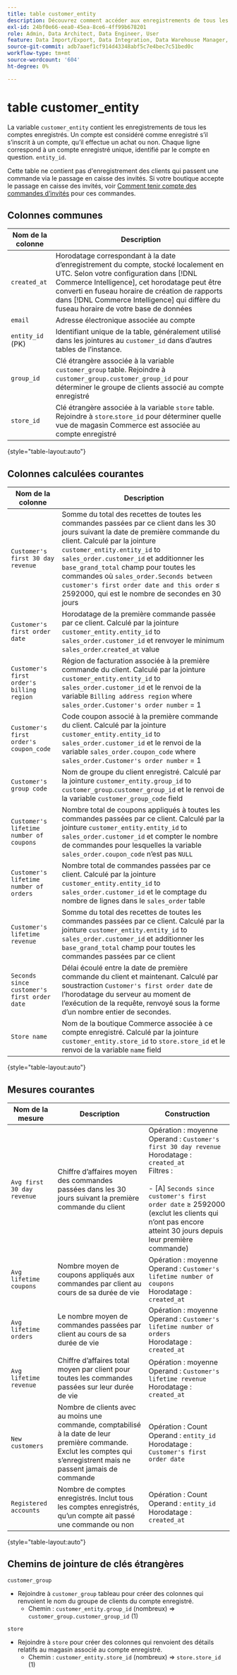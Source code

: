 ```yaml
---
title: table customer_entity
description: Découvrez comment accéder aux enregistrements de tous les comptes enregistrés.
exl-id: 24bf0e66-eea0-45ea-8ce6-4ff99b678201
role: Admin, Data Architect, Data Engineer, User
feature: Data Import/Export, Data Integration, Data Warehouse Manager, Commerce Tables
source-git-commit: adb7aaef1cf914d43348abf5c7e4bec7c51bed0c
workflow-type: tm+mt
source-wordcount: '604'
ht-degree: 0%

---
```


# table customer_entity

La variable `customer_entity` contient les enregistrements de tous les comptes enregistrés. Un compte est considéré comme enregistré s’il s’inscrit à un compte, qu’il effectue un achat ou non. Chaque ligne correspond à un compte enregistré unique, identifié par le compte en question. `entity_id`.

Cette table ne contient pas d&#39;enregistrement des clients qui passent une commande via le passage en caisse des invités. Si votre boutique accepte le passage en caisse des invités, voir [Comment tenir compte des commandes d’invités](../data-warehouse-mgr/guest-orders.md) pour ces commandes.

## Colonnes communes

| **Nom de la colonne** | **Description** |
|---|---|
| `created_at` | Horodatage correspondant à la date d’enregistrement du compte, stocké localement en UTC. Selon votre configuration dans [!DNL Commerce Intelligence], cet horodatage peut être converti en fuseau horaire de création de rapports dans [!DNL Commerce Intelligence] qui diffère du fuseau horaire de votre base de données |
| `email` | Adresse électronique associée au compte |
| `entity_id` (PK) | Identifiant unique de la table, généralement utilisé dans les jointures au `customer_id` dans d’autres tables de l’instance. |
| `group_id` | Clé étrangère associée à la variable `customer_group` table. Rejoindre à `customer_group.customer_group_id` pour déterminer le groupe de clients associé au compte enregistré |
| `store_id` | Clé étrangère associée à la variable `store` table. Rejoindre à `store`.`store_id` pour déterminer quelle vue de magasin Commerce est associée au compte enregistré |

{style="table-layout:auto"}

## Colonnes calculées courantes

| **Nom de la colonne** | **Description** |
|---|---|
| `Customer's first 30 day revenue` | Somme du total des recettes de toutes les commandes passées par ce client dans les 30 jours suivant la date de première commande du client. Calculé par la jointure `customer_entity.entity_id` to `sales_order.customer_id` et additionner les `base_grand_total` champ pour toutes les commandes où `sales_order.Seconds between customer's first order date and this order` ≤ 2592000, qui est le nombre de secondes en 30 jours |
| `Customer's first order date` | Horodatage de la première commande passée par ce client. Calculé par la jointure `customer_entity.entity_id` to `sales_order.customer_id` et renvoyer le minimum `sales_order`.`created_at` value |
| `Customer's first order's billing region` | Région de facturation associée à la première commande du client. Calculé par la jointure `customer_entity.entity_id` to `sales_order.customer_id` et le renvoi de la variable `Billing address region` where `sales_order.Customer's order number` = 1 |
| `Customer's first order's coupon_code` | Code coupon associé à la première commande du client. Calculé par la jointure `customer_entity.entity_id` to `sales_order.customer_id` et le renvoi de la variable `sales_order.coupon_code` where `sales_order.Customer's order number` = 1 |
| `Customer's group code` | Nom de groupe du client enregistré. Calculé par la jointure `customer_entity.group_id` to `customer_group`.`customer_group_id` et le renvoi de la variable `customer_group_code` field |
| `Customer's lifetime number of coupons` | Nombre total de coupons appliqués à toutes les commandes passées par ce client. Calculé par la jointure `customer_entity.entity_id` to `sales_order.customer_id` et compter le nombre de commandes pour lesquelles la variable `sales_order.coupon_code` n’est pas `NULL` |
| `Customer's lifetime number of orders` | Nombre total de commandes passées par ce client. Calculé par la jointure `customer_entity.entity_id` to `sales_order.customer_id` et le comptage du nombre de lignes dans le `sales_order` table |
| `Customer's lifetime revenue` | Somme du total des recettes de toutes les commandes passées par ce client. Calculé par la jointure `customer_entity.entity_id` to `sales_order.customer_id` et additionner les `base_grand_total` champ pour toutes les commandes passées par ce client |
| `Seconds since customer's first order date` | Délai écoulé entre la date de première commande du client et maintenant. Calculé par soustraction `Customer's first order date` de l’horodatage du serveur au moment de l’exécution de la requête, renvoyé sous la forme d’un nombre entier de secondes. |
| `Store name` | Nom de la boutique Commerce associée à ce compte enregistré. Calculé par la jointure `customer_entity.store_id` to `store.store_id` et le renvoi de la variable `name` field |

{style="table-layout:auto"}

## Mesures courantes

| **Nom de la mesure** | **Description** | **Construction** |
|---|---|---|
| `Avg first 30 day revenue` | Chiffre d’affaires moyen des commandes passées dans les 30 jours suivant la première commande du client | Opération : moyenne<br/>Operand : `Customer's first 30 day revenue`<br/>Horodatage : `created_at`<br/>Filtres :<br/><br/>- \[A\] `Seconds since customer's first order date` ≥ 2592000 (exclut les clients qui n’ont pas encore atteint 30 jours depuis leur première commande) |
| `Avg lifetime coupons` | Nombre moyen de coupons appliqués aux commandes par client au cours de sa durée de vie | Opération : moyenne<br/>Operand : `Customer's lifetime number of coupons`<br/>Horodatage : `created_at` |
| `Avg lifetime orders` | Le nombre moyen de commandes passées par client au cours de sa durée de vie | Opération : moyenne<br/>Operand : `Customer's lifetime number of orders`<br/>Horodatage : `created_at` |
| `Avg lifetime revenue` | Chiffre d’affaires total moyen par client pour toutes les commandes passées sur leur durée de vie | Opération : moyenne<br/>Operand : `Customer's lifetime revenue`<br/>Horodatage : `created_at` |
| `New customers` | Nombre de clients avec au moins une commande, comptabilisé à la date de leur première commande. Exclut les comptes qui s’enregistrent mais ne passent jamais de commande | Opération : Count<br/>Operand : `entity_id`<br/>Horodatage : `Customer's first order date` |
| `Registered accounts` | Nombre de comptes enregistrés. Inclut tous les comptes enregistrés, qu’un compte ait passé une commande ou non | Opération : Count<br/>Operand : `entity_id`<br/>Horodatage : `created_at` |

{style="table-layout:auto"}

## Chemins de jointure de clés étrangères

`customer_group`

* Rejoindre à `customer_group` tableau pour créer des colonnes qui renvoient le nom du groupe de clients du compte enregistré.
   * Chemin : `customer_entity.group_id` (nombreux) => `customer_group.customer_group_id` (1)

`store`

* Rejoindre à `store` pour créer des colonnes qui renvoient des détails relatifs au magasin associé au compte enregistré.
   * Chemin : `customer_entity.store_id` (nombreux) => `store.store_id` (1)
